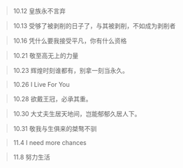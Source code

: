 >10.12 皇族永不言弃  

>10.13 受够了被剥削的日子了，与其被剥削，不如成为剥削者  

>10.16 凭什么要我接受平凡，你有什么资格  

>10.21 敬至高无上的力量

>10.23 辉煌时刻谁都有，别拿一刻当永久。

>10.26 I Live For You

>10.28 欲戴王冠，必承其重。

>10.30 大丈夫生居天地间，岂能郁郁久居人下。

>10.31 敬我与生俱来的桀骜不驯

>11.4 I need more chances

>11.8 努力生活